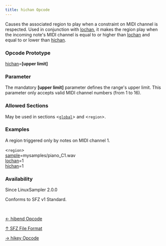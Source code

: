 ```yaml
---
title: hichan Opcode
---
```

Causes the associated region to play when a constraint on MIDI channel is
respected. Used in conjunction with [lochan](lochan), it makes the
region play when the incoming note's MIDI channel is equal to or higher than
[lochan](lochan) and equal to or lower than [hichan](hichan).

### Opcode Prototype

[hichan](hichan)=**[upper limit]**

### Parameter

The mandatory **[upper limit]** parameter defines the range's upper limit.
This parameter only accepts valid MIDI channel numbers (from 1 to 16).

### Allowed Sections

May be used in sections <[`global`](../section/global)> and <`region`>.

### Examples

A region triggered only by notes on MIDI channel 1.

<`region`><br>
[sample](sample)=mysamples/piano_C1.wav<br>
[lochan](lochan)=1<br>
[hichan](hichan)=1<br>

### Availability

Since LinuxSampler 2.0.0

Conforms to SFZ v1 Standard.

<br>
<link rel="stylesheet" href="/linuxsampler/style.css">
<div>
    <div id="r" class="child-div"><p><a href="hibend">← hibend Opcode</a></p></div>
    <div id="c" class="child-div"><p><a href="..">↑ SFZ File Format</a></p></div>
    <div id="l" class="child-div"><p><a href="hikey">→ hikey Opcode</a></p></div>
</div>
